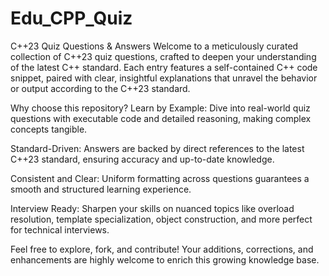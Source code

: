 # Edu_CPP_Quiz
C++23 Quiz Questions & Answers
Welcome to a meticulously curated collection of C++23 quiz questions, crafted to deepen your understanding of the latest C++ standard.
Each entry features a self-contained C++ code snippet, paired with clear, insightful explanations that unravel the behavior or output according to the C++23 standard.

Why choose this repository?
Learn by Example: Dive into real-world quiz questions with executable code and detailed reasoning, making complex concepts tangible.

Standard-Driven: Answers are backed by direct references to the latest C++23 standard, ensuring accuracy and up-to-date knowledge.

Consistent and Clear: Uniform formatting across questions guarantees a smooth and structured learning experience.

Interview Ready: Sharpen your skills on nuanced topics like overload resolution, template specialization, object construction, and more perfect for technical interviews.

Feel free to explore, fork, and contribute! Your additions, corrections, and enhancements are highly welcome to enrich this growing knowledge base.
